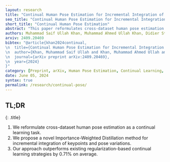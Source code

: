 ```yaml
---
layout: research
title: "Continual Human Pose Estimation for Incremental Integration of Keypoints and Pose Variations"
seo_title: "Continual Human Pose Estimation for Incremental Integration of Keypoints and Pose Variations"
short_title: "Continual Human Pose Estimation"
abstract: "This paper reformulates cross-dataset human pose estimation as a continual learning task, aiming to integrate new keypoints and pose variations into existing models without losing accuracy on previously learned datasets. We benchmark this formulation against established regularization-based methods for mitigating catastrophic forgetting, including EWC, LFL, and LwF. Moreover, we propose a novel regularization method called Importance-Weighted Distillation (IWD), which enhances conventional LwF by introducing a layer-wise distillation penalty and dynamic temperature adjustment based on layer importance for previously learned knowledge. This allows for a controlled adaptation to new tasks that respects the stability-plasticity balance critical in continual learning. Through extensive experiments across three datasets, we demonstrate that our approach outperforms existing regularization-based continual learning strategies. IWD shows an average improvement of 0.71% over the state-of-the-art LwF method. The results highlight the potential of our method to serve as a robust framework for real-world applications where models must evolve with new data without forgetting past knowledge."
authors: Muhammad Saif Ullah Khan, Muhammad Ahmed Ullah Khan, Didier Stricker, Muhammad Zeshan Afzal
arxiv: 2409.20469
bibtex: "@article{khan2024continual,
\n  title={Continual Human Pose Estimation for Incremental Integration of Keypoints and Pose Variations},
\n  author={Khan, Muhammad Saif Ullah and Khan, Muhammad Ahmed Ullah and Afzal, Muhammad Zeshan and Stricker, Didier},
\n  journal={arXiv preprint arXiv:2409.20469},
\n  year={2024}
}"
category: [Preprint, arXiv, Human Pose Estimation, Continual Learning, Regularization, Distillation]
date: June 05, 2024
syntax: true
permalink: /research/continual-pose/
---
```


<!-- TL;DR -->
## TL;DR
{: .title}

1. We reformulate cross-dataset human pose estimation as a continual learning task.
2. We propose a novel Importance-Weighted Distillation method for incremental integration of keypoints and pose variations.
3. Our approach outperforms existing regularization-based continual learning strategies by 0.71% on average.
